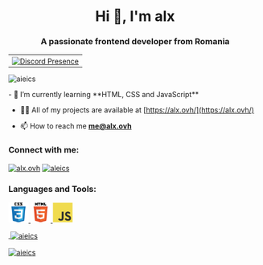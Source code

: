 <h1 align="center">Hi 👋, I'm alx</h1>
<h3 align="center">A passionate frontend developer from Romania</h3>

<table align="center">
  <tr>
    <td>
		<a href="https://discord.com/users/518505493338128425" target="_blank" rel="nofollow">
			<img src="https://lanyard-profile-readme.vercel.app/api/518505493338128425?idleMessage=Probably%20doing%20something%20else..." alt="Discord Presence" align="center">
		</a>
    </td>
  </tr>
</table>

<p align="left"> <img src="https://komarev.com/ghpvc/?username=aieics&label=Profile%20views&color=0e75b6&style=flat" alt="aieics" /> </p>
- 🌱 I’m currently learning **HTML, CSS and JavaScript**

- 👨‍💻 All of my projects are available at [https://alx.ovh/](https://alx.ovh/)

- 📫 How to reach me **me@alx.ovh**

<h3 align="left">Connect with me:</h3>
<p align="left">
<a href="https://instagram.com/alx.ovh" target="blank"><img align="center" src="https://raw.githubusercontent.com/rahuldkjain/github-profile-readme-generator/master/src/images/icons/Social/instagram.svg" alt="alx.ovh" height="30" width="40" /></a>
<a href="https://www.youtube.com/@aleics" target="blank"><img align="center" src="https://raw.githubusercontent.com/rahuldkjain/github-profile-readme-generator/master/src/images/icons/Social/youtube.svg" alt="aleics" height="30" width="40" /></a>
</p>

<h3 align="left">Languages and Tools:</h3>
<p align="left"> <a href="https://www.w3schools.com/css/" target="_blank" rel="noreferrer"> <img src="https://raw.githubusercontent.com/devicons/devicon/master/icons/css3/css3-original-wordmark.svg" alt="css3" width="40" height="40"/> </a> <a href="https://www.w3.org/html/" target="_blank" rel="noreferrer"> <img src="https://raw.githubusercontent.com/devicons/devicon/master/icons/html5/html5-original-wordmark.svg" alt="html5" width="40" height="40"/> </a> <a href="https://developer.mozilla.org/en-US/docs/Web/JavaScript" target="_blank" rel="noreferrer"> <img src="https://raw.githubusercontent.com/devicons/devicon/master/icons/javascript/javascript-original.svg" alt="javascript" width="40" height="40"/>

<p>&nbsp;<img align="center" src="https://github-readme-stats.vercel.app/api?username=aieics&show_icons=true&locale=en" alt="aieics" /></p>

<p><img align="center" src="https://github-readme-streak-stats.herokuapp.com/?user=aieics&" alt="aieics" /></p>
